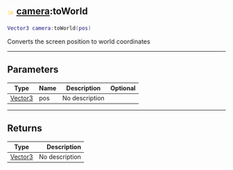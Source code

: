 ## ![shared](../../.gitbook/assets/shared.png) [camera](https://iaswiki.rawr.dev/readme/camera):toWorld

```lua
Vector3 camera:toWorld(pos)
```

Converts the screen position to world coordinates

------
## Parameters

| Type   | Name | Description | Optional |
| ------ | ---- | ----------- | -------: |
| [Vector3](https://iaswiki.rawr.dev/readme/vector3) | pos | No description |  |


------
## Returns

| Type   | Description |
| ------ | ----------: |
| [Vector3](https://iaswiki.rawr.dev/readme/vector3) | No description |

